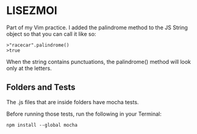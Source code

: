 # LISEZMOI

Part of my Vim practice. I added the palindrome method to the JS String object so that you can call it like so:

```
>"racecar".palindrome()
>true
```

When the string contains punctuations, the palindrome() method will look only at the letters.

## Folders and Tests
The .js files that are inside folders have mocha tests. 

Before running those tests, run the following in your Terminal: 
```
npm install --global mocha
```
